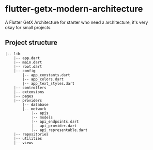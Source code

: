 # flutter-getx-modern-architecture

A Flutter GetX Architecture for starter who need a architecture, it's very okay for small projects


## Project structure
```
|-- lib
    |-- app.dart
    |-- main.dart
    |-- root.dart
    |-- config
        |-- app_constants.dart
        |-- app_colors.dart
        |-- app_text_styles.dart
    |-- controllers
    |-- extensions
    |-- pages
    |-- providers
        |-- database
        |-- network
            |-- apis
            |-- models
            |-- api_endpoints.dart
            |-- api_provider.dart
            |-- api_representable.dart
    |-- repositories
    |-- utilities
    |-- views
```
